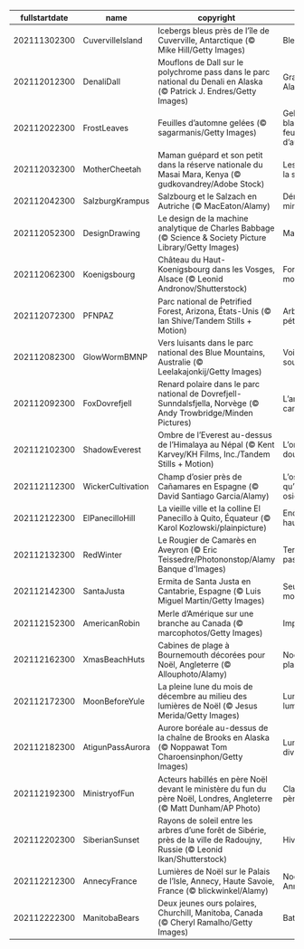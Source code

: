 |fullstartdate|name|copyright|title|image|
|--|--|--|--|--|
202111302300|CuvervilleIsland|Icebergs bleus près de l’île de Cuverville, Antarctique (© Mike Hill/Getty Images)|Bleu Iceberg|![](/fr-FR/2021/12/202111302300CuvervilleIsland.jpg)|
202112012300|DenaliDall|Mouflons de Dall sur le polychrome pass dans le parc national du Denali en Alaska (© Patrick J. Endres/Getty Images)|Grandiose Alaska|![](/fr-FR/2021/12/202112012300DenaliDall.jpg)|
202112022300|FrostLeaves|Feuilles d’automne gelées (© sagarmanis/Getty Images)|Gelée blanche et feuilles d’automne|![](/fr-FR/2021/12/202112022300FrostLeaves.jpg)|
202112032300|MotherCheetah|Maman guépard et son petit dans la réserve nationale du Masai Mara, Kenya (© gudkovandrey/Adobe Stock)|Les félins de la savane|![](/fr-FR/2021/12/202112032300MotherCheetah.jpg)|
202112042300|SalzburgKrampus|Salzbourg et le Salzach en Autriche (© MacEaton/Alamy)|Démon de minuit|![](/fr-FR/2021/12/202112042300SalzburgKrampus.jpg)|
202112052300|DesignDrawing|Le design de la machine analytique de Charles Babbage (© Science & Society Picture Library/Getty Images)|Math moi ça|![](/fr-FR/2021/12/202112052300DesignDrawing.jpg)|
202112062300|Koenigsbourg|Château du Haut-Koenigsbourg dans les Vosges, Alsace (© Leonid Andronov/Shutterstock)|Forteresse de montagne|![](/fr-FR/2021/12/202112062300Koenigsbourg.jpg)|
202112072300|PFNPAZ|Parc national de Petrified Forest, Arizona, États-Unis  (© Ian Shive/Tandem Stills + Motion)|Arbres pétrifiés|![](/fr-FR/2021/12/202112072300PFNPAZ.jpg)|
202112082300|GlowWormBMNP|Vers luisants dans le parc national des Blue Mountains, Australie (© Leelakajonkij/Getty Images)|Voie lactée souterraine|![](/fr-FR/2021/12/202112082300GlowWormBMNP.jpg)|
202112092300|FoxDovrefjell|Renard polaire dans le parc national de Dovrefjell-Sunndalsfjella, Norvège (© Andy Trowbridge/Minden Pictures)|L’art du camouflage|![](/fr-FR/2021/12/202112092300FoxDovrefjell.jpg)|
202112102300|ShadowEverest|Ombre de l’Everest au-dessus de l’Himalaya au Népal (© Kent Karvey/KH Films, Inc./Tandem Stills + Motion)|L’ombre d’un doute|![](/fr-FR/2021/12/202112102300ShadowEverest.jpg)|
202112112300|WickerCultivation|Champ d’osier près de Cañamares en Espagne (© David Santiago Garcia/Alamy)|L’osier avant qu’il ne soit osier|![](/fr-FR/2021/12/202112112300WickerCultivation.jpg)|
202112122300|ElPanecilloHill|La vieille ville et la colline El Panecillo à Quito, Équateur (© Karol Kozlowski/plainpicture)|Encore plus haut|![](/fr-FR/2021/12/202112122300ElPanecilloHill.jpg)|
202112132300|RedWinter|Le Rougier de Camarès en Aveyron (© Eric Teissedre/Photononstop/Alamy Banque d'Images)|Terre de passion|![](/fr-FR/2021/12/202112132300RedWinter.jpg)|
202112142300|SantaJusta|Ermita de Santa Justa en Cantabrie, Espagne (© Luis Miguel Martin/Getty Images)|Seul au monde|![](/fr-FR/2021/12/202112142300SantaJusta.jpg)|
202112152300|AmericanRobin|Merle d’Amérique sur une branche au Canada (© marcophotos/Getty Images)|Imperturbable|![](/fr-FR/2021/12/202112152300AmericanRobin.jpg)|
202112162300|XmasBeachHuts|Cabines de plage à Bournemouth décorées pour Noël, Angleterre (© Allouphoto/Alamy)|Noël à la plage !|![](/fr-FR/2021/12/202112162300XmasBeachHuts.jpg)|
202112172300|MoonBeforeYule|La pleine lune du mois de décembre au milieu des lumières de Noël (© Jesus Merida/Getty Images)|Lune et lumières|![](/fr-FR/2021/12/202112172300MoonBeforeYule.jpg)|
202112182300|AtigunPassAurora|Aurore boréale au-dessus de la chaîne de Brooks en Alaska (© Noppawat Tom Charoensinphon/Getty Images)|Lumière divine|![](/fr-FR/2021/12/202112182300AtigunPassAurora.jpg)|
202112192300|MinistryofFun|Acteurs habillés en père Noël devant le ministère du fun du père Noël, Londres, Angleterre (© Matt Dunham/AP Photo)|Classe de pères Noël|![](/fr-FR/2021/12/202112192300MinistryofFun.jpg)|
202112202300|SiberianSunset|Rayons de soleil entre les arbres d’une forêt de Sibérie, près de la ville de Radoujny, Russie (© Leonid Ikan/Shutterstock)|Hiver sibérien|![](/fr-FR/2021/12/202112202300SiberianSunset.jpg)|
202112212300|AnnecyFrance|Lumières de Noël sur le Palais de l’Isle, Annecy, Haute Savoie, France (© blickwinkel/Alamy)|Noël à Annecy|![](/fr-FR/2021/12/202112212300AnnecyFrance.jpg)|
202112222300|ManitobaBears|Deux jeunes ours polaires, Churchill, Manitoba, Canada (© Cheryl Ramalho/Getty Images)|Bataille d’ours|![](/fr-FR/2021/12/202112222300ManitobaBears.jpg)|

